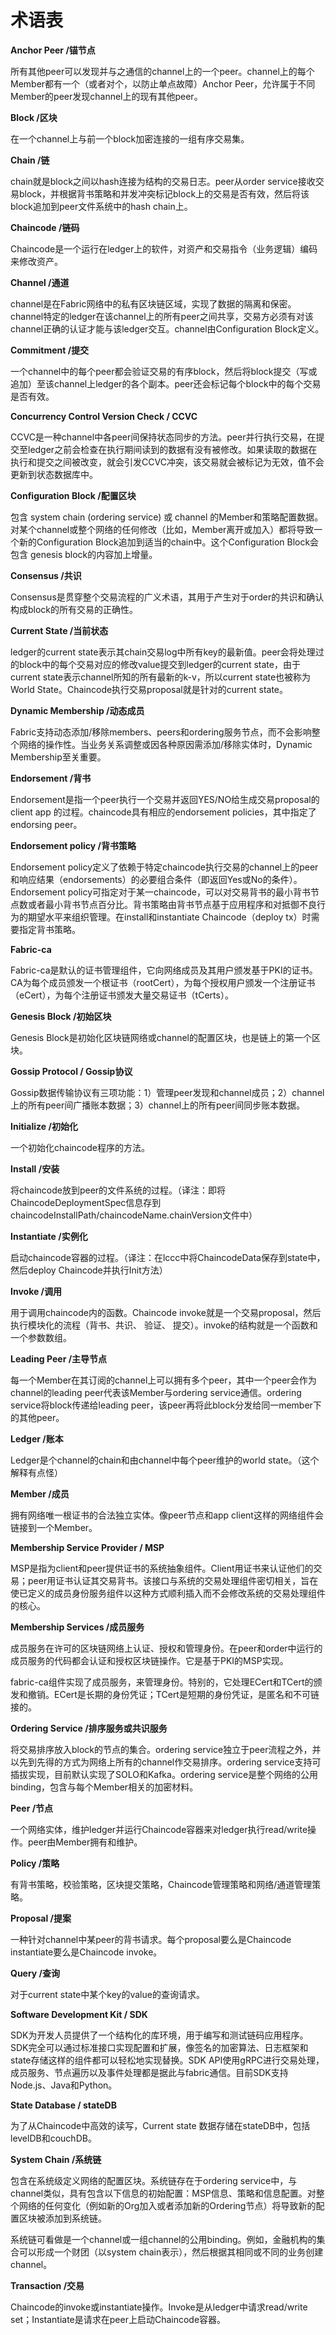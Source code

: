 # **术语表**

**Anchor Peer /锚节点**

所有其他peer可以发现并与之通信的channel上的一个peer。channel上的每个Member都有一个（或者对个，以防止单点故障）Anchor Peer，允许属于不同Member的peer发现channel上的现有其他peer。

**Block /区块**

在一个channel上与前一个block加密连接的一组有序交易集。

**Chain /链**

chain就是block之间以hash连接为结构的交易日志。peer从order service接收交易block，并根据背书策略和并发冲突标记block上的交易是否有效，然后将该block追加到peer文件系统中的hash chain上。

**Chaincode /链码**

Chaincode是一个运行在ledger上的软件，对资产和交易指令（业务逻辑）编码来修改资产。

**Channel /通道**

channel是在Fabric网络中的私有区块链区域，实现了数据的隔离和保密。channel特定的ledger在该channel上的所有peer之间共享，交易方必须有对该channel正确的认证才能与该ledger交互。channel由Configuration Block定义。

**Commitment /提交**

一个channel中的每个peer都会验证交易的有序block，然后将block提交（写或追加）至该channel上ledger的各个副本。peer还会标记每个block中的每个交易是否有效。

**Concurrency Control Version Check / CCVC**

CCVC是一种channel中各peer间保持状态同步的方法。peer并行执行交易，在提交至ledger之前会检查在执行期间读到的数据有没有被修改。如果读取的数据在执行和提交之间被改变，就会引发CCVC冲突，该交易就会被标记为无效，值不会更新到状态数据库中。

**Configuration Block /配置区块**

包含 system chain \(ordering service\) 或 channel 的Member和策略配置数据。对某个channel或整个网络的任何修改（比如，Member离开或加入）都将导致一个新的Configuration Block追加到适当的chain中。这个Configuration Block会包含 genesis block的内容加上增量。

**Consensus /共识**

Consensus是贯穿整个交易流程的广义术语，其用于产生对于order的共识和确认构成block的所有交易的正确性。

**Current State /当前状态**

ledger的current state表示其chain交易log中所有key的最新值。peer会将处理过的block中的每个交易对应的修改value提交到ledger的current state，由于current state表示channel所知的所有最新的k-v，所以current state也被称为World State。Chaincode执行交易proposal就是针对的current state。

**Dynamic Membership /动态成员**

Fabric支持动态添加/移除members、peers和ordering服务节点，而不会影响整个网络的操作性。当业务关系调整或因各种原因需添加/移除实体时，Dynamic Membership至关重要。

**Endorsement /背书**

Endorsement是指一个peer执行一个交易并返回YES/NO给生成交易proposal的client app 的过程。chaincode具有相应的endorsement policies，其中指定了endorsing peer。

**Endorsement policy /背书策略**

Endorsement policy定义了依赖于特定chaincode执行交易的channel上的peer和响应结果（endorsements）的必要组合条件（即返回Yes或No的条件）。Endorsement policy可指定对于某一chaincode，可以对交易背书的最小背书节点数或者最小背书节点百分比。背书策略由背书节点基于应用程序和对抵御不良行为的期望水平来组织管理。在install和instantiate Chaincode（deploy tx）时需要指定背书策略。

**Fabric-ca**

Fabric-ca是默认的证书管理组件，它向网络成员及其用户颁发基于PKI的证书。CA为每个成员颁发一个根证书（rootCert），为每个授权用户颁发一个注册证书（eCert），为每个注册证书颁发大量交易证书（tCerts）。

**Genesis Block /初始区块**

Genesis Block是初始化区块链网络或channel的配置区块，也是链上的第一个区块。

**Gossip Protocol / Gossip协议**

Gossip数据传输协议有三项功能：1）管理peer发现和channel成员；2）channel上的所有peer间广播账本数据；3）channel上的所有peer间同步账本数据。

**Initialize /初始化**

一个初始化chaincode程序的方法。

**Install /安装**

将chaincode放到peer的文件系统的过程。（译注：即将ChaincodeDeploymentSpec信息存到chaincodeInstallPath/chaincodeName.chainVersion文件中）

**Instantiate /实例化**

启动chaincode容器的过程。（译注：在lccc中将ChaincodeData保存到state中，然后deploy Chaincode并执行Init方法）

**Invoke /调用**

用于调用chaincode内的函数。Chaincode invoke就是一个交易proposal，然后执行模块化的流程（背书、共识、 验证、 提交）。invoke的结构就是一个函数和一个参数数组。

**Leading Peer /主导节点**

每一个Member在其订阅的channel上可以拥有多个peer，其中一个peer会作为channel的leading peer代表该Member与ordering service通信。ordering service将block传递给leading peer，该peer再将此block分发给同一member下的其他peer。

**Ledger /账本**

Ledger是个channel的chain和由channel中每个peer维护的world state。（这个解释有点怪）

**Member /成员**

拥有网络唯一根证书的合法独立实体。像peer节点和app client这样的网络组件会链接到一个Member。

**Membership Service Provider / MSP**

MSP是指为client和peer提供证书的系统抽象组件。Client用证书来认证他们的交易；peer用证书认证其交易背书。该接口与系统的交易处理组件密切相关，旨在使已定义的成员身份服务组件以这种方式顺利插入而不会修改系统的交易处理组件的核心。

**Membership Services /成员服务**

成员服务在许可的区块链网络上认证、授权和管理身份。在peer和order中运行的成员服务的代码都会认证和授权区块链操作。它是基于PKI的MSP实现。

fabric-ca组件实现了成员服务，来管理身份。特别的，它处理ECert和TCert的颁发和撤销。ECert是长期的身份凭证；TCert是短期的身份凭证，是匿名和不可链接的。

**Ordering Service /排序服务或共识服务**

将交易排序放入block的节点的集合。ordering service独立于peer流程之外，并以先到先得的方式为网络上所有的channel作交易排序。ordering service支持可插拔实现，目前默认实现了SOLO和Kafka。ordering service是整个网络的公用binding，包含与每个Member相关的加密材料。

**Peer /节点**

一个网络实体，维护ledger并运行Chaincode容器来对ledger执行read/write操作。peer由Member拥有和维护。

**Policy /策略**

有背书策略，校验策略，区块提交策略，Chaincode管理策略和网络/通道管理策略。

**Proposal /提案**

一种针对channel中某peer的背书请求。每个proposal要么是Chaincode instantiate要么是Chaincode invoke。

**Query /查询**

对于current state中某个key的value的查询请求。

**Software Development Kit / SDK**

SDK为开发人员提供了一个结构化的库环境，用于编写和测试链码应用程序。SDK完全可以通过标准接口实现配置和扩展，像签名的加密算法、日志框架和state存储这样的组件都可以轻松地实现替换。SDK API使用gRPC进行交易处理，成员服务、节点遍历以及事件处理都是据此与fabric通信。目前SDK支持Node.js、Java和Python。

**State Database / stateDB**

为了从Chaincode中高效的读写，Current state 数据存储在stateDB中，包括levelDB和couchDB。

**System Chain /系统链**

包含在系统级定义网络的配置区块。系统链存在于ordering service中，与channel类似，具有包含以下信息的初始配置：MSP信息、策略和信息配置。对整个网络的任何变化（例如新的Org加入或者添加新的Ordering节点）将导致新的配置区块被添加到系统链。

系统链可看做是一个channel或一组channel的公用binding。例如，金融机构的集合可以形成一个财团（以system chain表示），然后根据其相同或不同的业务创建channel。

**Transaction /交易**

Chaincode的invoke或instantiate操作。Invoke是从ledger中请求read/write set；Instantiate是请求在peer上启动Chaincode容器。

